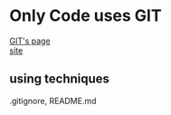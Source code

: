 # Only Code uses GIT
[GIT's page](https://github.com/kitystudio/code_only)  
[site](http://192.168.24.41/~only)
## using techniques
.gitignore, README.md